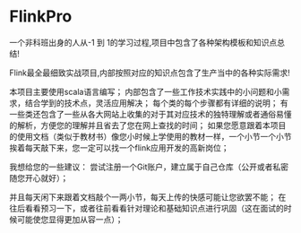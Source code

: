 # FlinkPro
一个非科班出身的人从-1 到 1的学习过程,项目中包含了各种架构模板和知识点总结!

Flink最全最细致实战项目,内部按照对应的知识点包含了生产当中的各种实际需求!

本项目主要使用scala语言编写；
内部包含了一些工作技术实践中的小问题和小需求，结合学到的技术点，灵活应用解决；
每个类的每个步骤都有详细的说明；
有一些类还包含了一些从各大网站上收集的对于其对应技术的独特理解或者通俗易懂的解析，方便您的理解并且省去了您在网上查找的时间；
如果您愿意跟着本项目的使用文档（类似于教材书）像您小时候上学使用的教材一样，一个小节一个小节挨着每天敲下来，您一定可以找一个flink应用开发的高新岗位；

我想给您的一些建议：
尝试注册一个Git账户，建立属于自己仓库（公开或者私密随您开心就好）；

并且每天闲下来跟着文档敲个一两小节，每天上传的快感可能让您欲罢不能；
在往后看看预习一下，或者往前看看针对理论和基础知识点进行巩固（这在面试的时候可能使您显得更加从容一点）；
